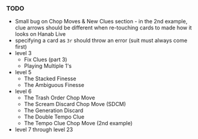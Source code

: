 ### TODO

- Small bug on Chop Moves & New Clues section - in the 2nd example, clue arrows should be different when re-touching cards to made how it looks on Hanab Live
- specifying a card as `3r` should throw an error (suit must always come first)
- level 3
  - Fix Clues (part 3)
  - Playing Multiple 1's
- level 5
  - The Stacked Finesse
  - The Ambiguous Finesse
- level 6
  - The Trash Order Chop Move
  - The Scream Discard Chop Move (SDCM)
  - The Generation Discard
  - The Double Tempo Clue
  - The Tempo Clue Chop Move (2nd example)
- level 7 through level 23
